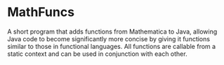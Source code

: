 # MathFuncs
A short program that adds functions from Mathematica to Java, allowing Java code to become significantly more concise by giving it functions similar to those in functional languages. All functions are callable from a static context and can be used in conjunction with each other.
